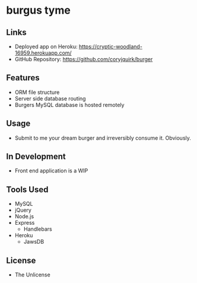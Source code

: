# burgus tyme

## Links
* Deployed app on Heroku: https://cryptic-woodland-16959.herokuapp.com/
* GitHub Repository: https://github.com/coryjquirk/burger

## Features
* ORM file structure
* Server side database routing
* Burgers MySQL database is hosted remotely

## Usage
* Submit to me your dream burger and irreversibly consume it. Obviously.

## In Development
* Front end application is a WIP

## Tools Used
* MySQL
* jQuery
* Node.js
* Express
    * Handlebars
* Heroku
    * JawsDB

## License
* The Unlicense